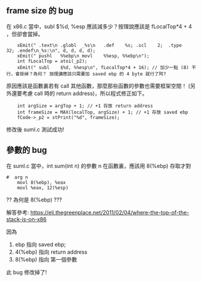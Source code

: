 
## frame size 的 bug

在 x86.c 當中，subl $%d, %esp 應該減多少？按理說應該是 fLocalTop*4 + 4 ，但卻會當掉。

```
    xEmit("	.text\n	.globl	_%s\n	.def	%s;	.scl	2;	.type	32;	.endef\n_%s:\n", d, d, d, d);
    xEmit("	pushl	%%ebp\n	movl	%%esp, %%ebp\n");
    int fLocalTop = atoi(_p2);
    xEmit("	subl	$%d, %%esp\n", fLocalTop*4 + 16); // 加少一點 (8) 不行，會掛掉？為何？ 按理講應該只需要加 saved ebp 的 4 byte 就行了阿?
```

原因應該是函數裏若有 call 其他函數，那麼那些函數的參數也需要框架空間！  (另外還要考慮 call 時的 return address)，所以程式修正如下。

```
    int argSize = argTop + 1; // +1 存放 return address
    int frameSize = MAX(localTop, argSize) + 1; // +1 存放 saved ebp
    fCode->_p2 = stPrint("%d", frameSize);
```

修改後 suml.c 測試成功!

## 參數的 bug

在 suml.c 當中，int sum(int n) 的參數 n 在函數裏，應該用  8(%ebp) 存取才對

```
#  arg n  
	movl 8(%ebp), %eax
	movl %eax, 12(%esp)
```

?? 為何是  8(%ebp) ???

解答參考: https://eli.thegreenplace.net/2011/02/04/where-the-top-of-the-stack-is-on-x86

因為 

1. ebp 指向 saved ebp;
2. 4(%ebp) 指向 return address
3. 8(%ebp) 指向 第一個參數

此 bug 修改掉了!






